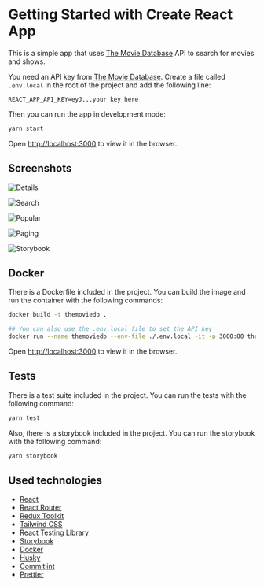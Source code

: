 # Getting Started with Create React App

This is a simple app that uses [The Movie Database](https://www.themoviedb.org/) API to search for movies and shows.

You need an API key from [The Movie Database](https://www.themoviedb.org/). Create a file called `.env.local` in the root of the project and add the following line:

```env
REACT_APP_API_KEY=eyJ...your key here
```

Then you can run the app in development mode:

```sh
yarn start
```

Open [http://localhost:3000](http://localhost:3000) to view it in the browser.

## Screenshots

![Details](./docs/DetailPage.png)

![Search](./docs/SearchPage.png)

![Popular](./docs/PopularMovies.png)

![Paging](./docs/Paging.png)

![Storybook](./docs/Storybook.png)

## Docker

There is a Dockerfile included in the project. You can build the image and run the container with the following commands:

```sh
docker build -t themoviedb .

## You can also use the .env.local file to set the API key
docker run --name themoviedb --env-file ./.env.local -it -p 3000:80 themoviedb
```

Open [http://localhost:3000](http://localhost:3000) to view it in the browser.

## Tests

There is a test suite included in the project. You can run the tests with the following command:

```sh
yarn test
```

Also, there is a storybook included in the project. You can run the storybook with the following command:

```sh
yarn storybook
```

## Used technologies

- [React](https://reactjs.org/)
- [React Router](https://reactrouter.com/)
- [Redux Toolkit](https://redux-toolkit.js.org/)
- [Tailwind CSS](https://tailwindcss.com/)
- [React Testing Library](https://testing-library.com/docs/react-testing-library/intro/)
- [Storybook](https://storybook.js.org/)
- [Docker](https://www.docker.com/)
- [Husky](https://typicode.github.io/husky/#/)
- [Commitlint](https://commitlint.js.org/#/)
- [Prettier](https://prettier.io/)
